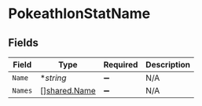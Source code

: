 # PokeathlonStatName


## Fields

| Field                                        | Type                                         | Required                                     | Description                                  |
| -------------------------------------------- | -------------------------------------------- | -------------------------------------------- | -------------------------------------------- |
| `Name`                                       | **string*                                    | :heavy_minus_sign:                           | N/A                                          |
| `Names`                                      | [][shared.Name](../../models/shared/name.md) | :heavy_minus_sign:                           | N/A                                          |